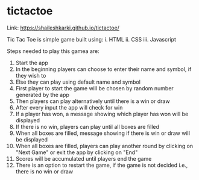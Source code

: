 # tictactoe

Link: https://shaileshkarki.github.io/tictactoe/

Tic Tac Toe is simple game built using:
i. HTML
ii. CSS 
iii. Javascript

Steps needed to play this gamea are:
1. Start the app
2. In the beginning players can choose to enter their name and symbol, if they wish to
3. Else they can play using default name and symbol
4. First player to start the game will be chosen by random number generated by the app
5. Then players can play alternatively until there is a win or draw
6. After every input the app will check for win
7. If a player has won, a message showing which player has won will be displayed
8. If there is no win, players can play until all boxes are filled
9. When all boxes are filled, message showing if there is win or draw will be displayed
10. When all boxes are filled, players can play another round by clicking on "Next Game" or exit the app by clicking on "End"
11. Scores will be accumulated until players end the game
12. There is an option to restart the game, if the game is not decided i.e., there is no win or draw


